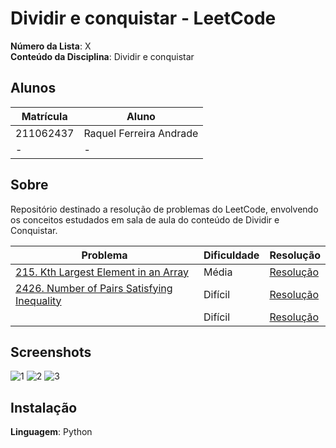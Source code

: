 # Dividir e conquistar - LeetCode

**Número da Lista**: X <br>
**Conteúdo da Disciplina**: Dividir e conquistar<br>

## Alunos
|Matrícula | Aluno |
| -- | -- |
| 211062437 |  Raquel Ferreira Andrade |
| -  |  - |

## Sobre 
Repositório destinado a resolução de problemas do LeetCode, envolvendo os conceitos estudados em sala de aula do conteúdo de Dividir e Conquistar. 

| Problema | Dificuldade | Resolução |
| -- | -- | -- |
| [215. Kth Largest Element in an Array](https://leetcode.com/problems/kth-largest-element-in-an-array/description/) | Média | [Resolução]() |
| [2426. Number of Pairs Satisfying Inequality](https://leetcode.com/problems/number-of-pairs-satisfying-inequality/description/) | Difícil | [Resolução]() |
| []() | Difícil | [Resolução]() |


## Screenshots

![1]()
![2]()
![3]()

## Instalação 
**Linguagem**: Python
